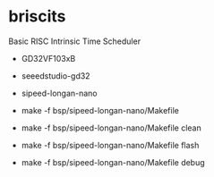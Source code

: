 # briscits
Basic RISC Intrinsic Time Scheduler

* GD32VF103xB

* seeedstudio-gd32
* sipeed-longan-nano

* make -f bsp/sipeed-longan-nano/Makefile
* make -f bsp/sipeed-longan-nano/Makefile clean
* make -f bsp/sipeed-longan-nano/Makefile flash
* make -f bsp/sipeed-longan-nano/Makefile debug

